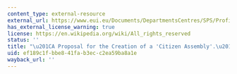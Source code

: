 ```yaml
---
content_type: external-resource
external_url: https://www.eui.eu/Documents/DepartmentsCentres/SPS/Profiles/Schmitter/CitizenAssembly.pdf
has_external_license_warning: true
license: https://en.wikipedia.org/wiki/All_rights_reserved
status: ''
title: "\u201CA Proposal for the Creation of a 'Citizen Assembly'.\u201D(PDF)"
uid: ef189c1f-bbe8-41fa-b3ec-c2ea59ba8a1e
wayback_url: ''
---
```

